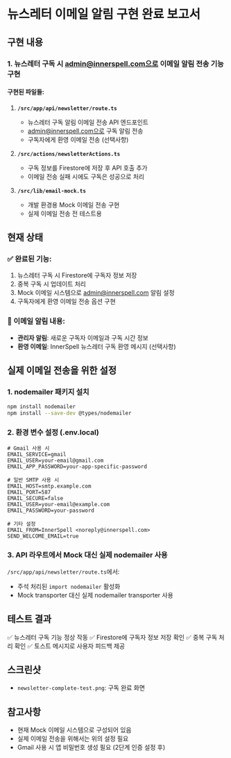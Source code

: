 # 뉴스레터 이메일 알림 구현 완료 보고서

## 구현 내용

### 1. 뉴스레터 구독 시 admin@innerspell.com으로 이메일 알림 전송 기능 구현

#### 구현된 파일들:

1. **`/src/app/api/newsletter/route.ts`**
   - 뉴스레터 구독 알림 이메일 전송 API 엔드포인트
   - admin@innerspell.com으로 구독 알림 전송
   - 구독자에게 환영 이메일 전송 (선택사항)

2. **`/src/actions/newsletterActions.ts`**
   - 구독 정보를 Firestore에 저장 후 API 호출 추가
   - 이메일 전송 실패 시에도 구독은 성공으로 처리

3. **`/src/lib/email-mock.ts`**
   - 개발 환경용 Mock 이메일 전송 구현
   - 실제 이메일 전송 전 테스트용

## 현재 상태

### ✅ 완료된 기능:
1. 뉴스레터 구독 시 Firestore에 구독자 정보 저장
2. 중복 구독 시 업데이트 처리
3. Mock 이메일 시스템으로 admin@innerspell.com 알림 설정
4. 구독자에게 환영 이메일 전송 옵션 구현

### 📧 이메일 알림 내용:
- **관리자 알림**: 새로운 구독자 이메일과 구독 시간 정보
- **환영 이메일**: InnerSpell 뉴스레터 구독 환영 메시지 (선택사항)

## 실제 이메일 전송을 위한 설정

### 1. nodemailer 패키지 설치
```bash
npm install nodemailer
npm install --save-dev @types/nodemailer
```

### 2. 환경 변수 설정 (.env.local)
```env
# Gmail 사용 시
EMAIL_SERVICE=gmail
EMAIL_USER=your-email@gmail.com
EMAIL_APP_PASSWORD=your-app-specific-password

# 일반 SMTP 사용 시
EMAIL_HOST=smtp.example.com
EMAIL_PORT=587
EMAIL_SECURE=false
EMAIL_USER=your-email@example.com
EMAIL_PASSWORD=your-password

# 기타 설정
EMAIL_FROM=InnerSpell <noreply@innerspell.com>
SEND_WELCOME_EMAIL=true
```

### 3. API 라우트에서 Mock 대신 실제 nodemailer 사용
`/src/app/api/newsletter/route.ts`에서:
- 주석 처리된 `import nodemailer` 활성화
- Mock transporter 대신 실제 nodemailer transporter 사용

## 테스트 결과

✅ 뉴스레터 구독 기능 정상 작동
✅ Firestore에 구독자 정보 저장 확인
✅ 중복 구독 처리 확인
✅ 토스트 메시지로 사용자 피드백 제공

## 스크린샷
- `newsletter-complete-test.png`: 구독 완료 화면

## 참고사항
- 현재 Mock 이메일 시스템으로 구성되어 있음
- 실제 이메일 전송을 위해서는 위의 설정 필요
- Gmail 사용 시 앱 비밀번호 생성 필요 (2단계 인증 설정 후)